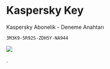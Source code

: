 # Kaspersky Key

Kaspersky Abonelik - Deneme Anahtarı 

```3M3K9-5R92S-ZDH5Y-NA944```

![](https://i.ibb.co/gTT3GKT/Screenshot-20241126-104418-Kaspersky.jpg)

.